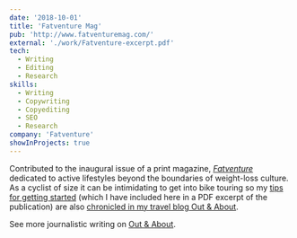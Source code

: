 ```yaml
---
date: '2018-10-01'
title: 'Fatventure Mag'
pub: 'http://www.fatventuremag.com/'
external: './work/Fatventure-excerpt.pdf'
tech:
  - Writing
  - Editing
  - Research
skills:
  - Writing
  - Copywriting
  - Copyediting
  - SEO
  - Research
company: 'Fatventure'
showInProjects: true
---
```


Contributed to the inaugural issue of a print magazine, [_Fatventure_](http://www.fatventuremag.com/) dedicated to active lifestyles beyond the boundaries of weight-loss culture. As a cyclist of size it can be intimidating to get into bike touring so my [tips for getting started](./work/Fatventure-excerpt.pdf) (which I have included here in a PDF excerpt of the publication) are also [chronicled in my travel blog Out & About](https://outandabout.space/2018/11/05/fatventure-magazine-is-here/).

See more journalistic writing on [Out & About](https://outandabout.space/additional-published-writing/).
